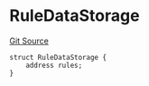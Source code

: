 # RuleDataStorage
[Git Source](https://github.com/thrackle-io/tron/blob/f0b9409d0746d035136fce54b3907220cf162a23/src/protocol/economic/ruleProcessor/RuleProcessorDiamondLib.sol)


```solidity
struct RuleDataStorage {
    address rules;
}
```

